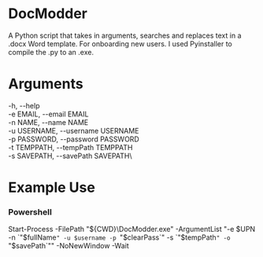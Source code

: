 # DocModder
A Python script that takes in arguments, searches and replaces text in a .docx Word template. For onboarding new users. I used Pyinstaller to compile the .py to an .exe.

# Arguments
-h, --help\
-e EMAIL, --email EMAIL\
-n NAME, --name NAME\
-u USERNAME, --username USERNAME\
-p PASSWORD, --password PASSWORD\
-t TEMPPATH, --tempPath TEMPPATH\
-s SAVEPATH, --savePath SAVEPATH\

# Example Use
### Powershell

Start-Process -FilePath "${CWD}\DocModder.exe" -ArgumentList "-e $UPN -n `"$fullName`" -u $username -p `"$clearPass`" -s `"$tempPath`" -o `"$savePath`"" -NoNewWindow -Wait

